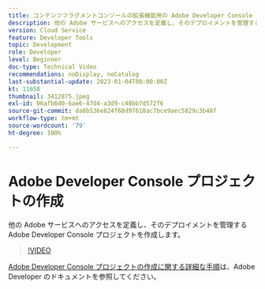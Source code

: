 ```yaml
---
title: コンテンツフラグメントコンソールの拡張機能用の Adobe Developer Console プロジェクトの作成
description: 他の Adobe サービスへのアクセスを定義し、そのデプロイメントを管理する Adobe Developer Console プロジェクトの作成方法を説明します。
version: Cloud Service
feature: Developer Tools
topic: Development
role: Developer
level: Beginner
doc-type: Technical Video
recommendations: noDisplay, noCatalog
last-substantial-update: 2023-01-04T00:00:00Z
kt: 11658
thumbnail: 3412875.jpeg
exl-id: 06afb6d0-6ae6-47d4-a3d9-c48bb7d572f6
source-git-commit: da0b536e824f68d97618ac7bce9aec5829c3b48f
workflow-type: tm+mt
source-wordcount: '79'
ht-degree: 100%

---
```


# Adobe Developer Console プロジェクトの作成

他の Adobe サービスへのアクセスを定義し、そのデプロイメントを管理する Adobe Developer Console プロジェクトを作成します。

>[!VIDEO](https://video.tv.adobe.com/v/3412875?quality=12&learn=on)

[Adobe Developer Console プロジェクトの作成に関する詳細な手順](https://developer.adobe.com/uix/docs/services/aem-cf-console-admin/extension-development/#create-a-project-in-adobe-developer-console)は、Adobe Developer のドキュメントを参照してください。
